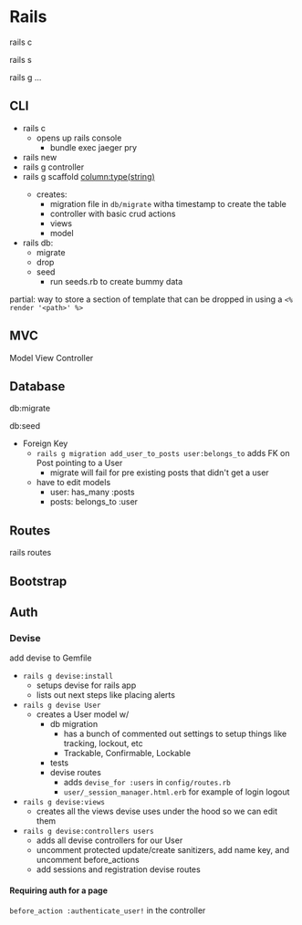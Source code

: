 # Rails

rails c

rails s

rails g ...

## CLI

* rails c
  * opens up rails console
    * bundle exec jaeger pry
* rails new <project name>
* rails g controller <name> <actions>
* rails g scaffold <name> <column:type(string)>
  * creates:
    * migration file in `db/migrate` witha  timestamp to create the table
    * controller with basic crud actions
    * views
    * model
* rails db:
  * migrate
  * drop
  * seed
    * run seeds.rb to create bummy data

partial: way to store a section of template that can be dropped in using a `<% render '<path>' %>`

## MVC

Model View Controller

## Database

db:migrate

db:seed

* Foreign Key
  * `rails g migration add_user_to_posts user:belongs_to` adds FK on Post pointing to a User
    * migrate will fail for pre existing posts that didn't get a user
  * have to edit models
    * user: has_many :posts
    * posts: belongs_to :user

## Routes

rails routes

## Bootstrap

## Auth

### Devise

add devise to Gemfile

* `rails g devise:install`
  * setups devise for rails app
  * lists out next steps like placing alerts
* `rails g devise User`
  * creates a User model w/
    * db migration
      * has a bunch of commented out settings to setup things like tracking, lockout, etc
      * Trackable, Confirmable, Lockable
    * tests
    * devise routes
      * adds `devise_for :users` in `config/routes.rb`
      * `user/_session_manager.html.erb` for example of login logout
* `rails g devise:views`
  * creates all the views devise uses under the hood so we can edit them
* `rails g devise:controllers users`
  * adds all devise controllers for our User
  * uncomment protected update/create sanitizers, add name key, and uncomment before_actions
  * add sessions and registration devise routes

#### Requiring auth for a page

`before_action :authenticate_user!` in the controller
